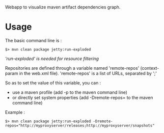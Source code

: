 
Webapp to visualize maven artifact dependencies graph.


Usage
============
The basic command line is : 

    $> mvn clean package jetty:run-exploded

_'run-exploded' is needed for resource filtering_

Repositories are defined through a variable named 'remote-repos' (context-param in the web.xml file).
'remote-repos' is a list of URLs, separated by ';'

So as to set the value of this variable, you can :
* use a maven profile (add -p<YourProfile> to the maven command line)
* or directly set system properties (add -Dremote-repos=<YourRepositories> to the maven command line)

Example : 

    $> mvn clean package jetty:run-exploded -Dremote-repos="http://myproxyserver/releases;http://myproxyserver/snapshots"
    
    